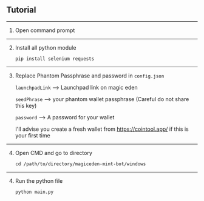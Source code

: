 ## Tutorial

---

1. Open command prompt

---

2. Install all python module

   `pip install selenium requests`

---

3. Replace Phantom Passphrase and password in `config.json`

    `launchpadLink` --> Launchpad link on magic eden

    `seedPhrase` --> your phantom wallet passphrase (Careful do not share this key)

    `password` --> A password for your wallet
    
   I'll advise you create a fresh wallet from https://cointool.app/ if this is your first time

---
4. Open CMD and go to directory

    `cd /path/to/directory/magiceden-mint-bot/windows`

---

4. Run the python file

    `python main.py`


